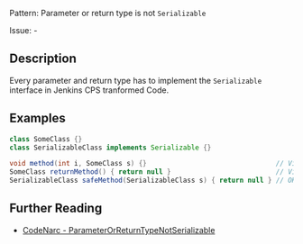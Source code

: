 Pattern: Parameter or return type is not `Serializable`

Issue: -

## Description

Every parameter and return type has to implement the `Serializable` interface in Jenkins CPS tranformed Code.

## Examples

```groovy
class SomeClass {}
class SerializableClass implements Serializable {}

void method(int i, SomeClass s) {}                                // Violation
SomeClass returnMethod() { return null }                          // Violation
SerializableClass safeMethod(SerializableClass s) { return null } // OK
```

## Further Reading

* [CodeNarc - ParameterOrReturnTypeNotSerializable](https://codenarc.org/codenarc-rules-jenkins.html#parameterorreturntypenotserializable-rule)
